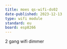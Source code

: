 ```yaml
---
title: moes qs-wifi-ds02
date-published: 2023-12-13
type: wifi module
standard: eu
board: esp8266
---
```

2 gang wifi dimmer
